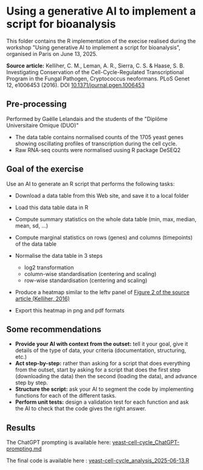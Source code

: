 # Using a generative AI to implement a script for bioanalysis

This folder contains the R implementation of the execise realised during the workshop "Using generative AI to implement a script for bioanalysis", organised in Paris on June 13, 2025. 


**Source article:** Kelliher, C. M., Leman, A. R., Sierra, C. S. & Haase, S. B. 
Investigating Conservation of the Cell-Cycle-Regulated Transcriptional Program in the Fungal Pathogen, Cryptococcus neoformans. 
PLoS Genet 12, e1006453 (2016). 
DOI [10.1371/journal.pgen.1006453](https://doi.org/10.1371/journal.pgen.1006453)


## Pre-processing 

Performed by Gaëlle Lelandais and the students of the "Diplôme Universitaire Omique (DUO)"

- The data table contains normalised counts of the 1705 yeast genes showing oscillating profiles of transcription during the cell cycle. 
- Raw RNA-seq counts were normalised uusing R package DeSEQ2


## Goal of the exercise

Use an AI to generate an R script that performs the following tasks: 

- Download a data table from this Web site, and save it to a local folder
- Load this data table data in R
- Compute summary statistics on the whole data table (min, max, median, mean, sd, ...)
- Compute marginal statistics on rows (genes) and columns (timepoints) of the data table
- Normalise the data table in 3 steps

    - log2 transformation
    - column-wise standardisation (centering and scaling)
    - row-wise standardisation (centering and scaling)

- Produce a heatmap similar to the leftv panel of [Figure 2 of the source article (Kelliher, 2016)](../../images/Kelliher_2016_pgen.1006453.g002.png)
- Export this heatmap in png and pdf formats

## Some recommendations

- **Provide your AI with context from the outset:** tell it your goal, give it details of the type of data, your criteria (documentation, structuring, etc.)
- **Act step-by-step:** rather than asking for a script that does everything from the outset, start by asking for a script that does the first step (downloading the data) then the second (loading the data), and advance step by step. 
- **Structure the script:** ask your AI to segment the code by implementing functions for each of the different tasks. 
- **Perform unit tests:** design a validation test for each function and ask the AI to check that the code gives the right answer.


## Results


The ChatGPT prompting is available here: [yeast-cell-cycle_ChatGPT-prompting.md](yeast-cell-cycle_ChatGPT-prompting.md)

The final code is available here : [yeast-cell-cycle_analysis_2025-06-13.R](yeast-cell-cycle_analysis_2025-06-13.R)

